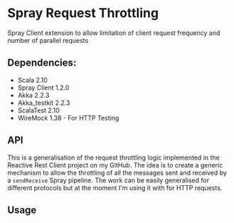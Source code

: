 Spray Request Throttling
====================

Spray Client extension to allow limitation of client request frequency and number of parallel requests

## Dependencies:

- Scala 2.10
- Spray Client 1.2.0
- Akka 2.2.3
- Akka_testkit 2.2.3
- ScalaTest 2.10
- WireMock 1.38 - For HTTP Testing

## API

This is a generalisation of the request throttling logic implemented in the Reactive Rest Client project on my GitHub.
The idea is to create a generic mechanism to allow the throttling of all the messages sent and received by a `sendReceive` Spray pipeline.
The work can be easily generalised for different protocols but at the moment I'm using it with for HTTP requests.

## Usage

